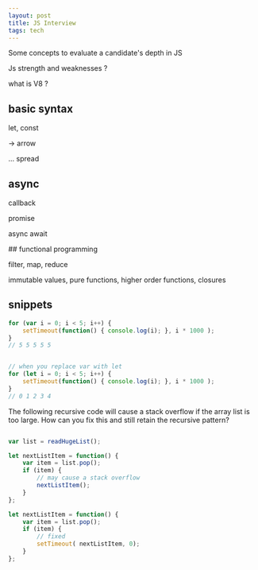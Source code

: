 ```yaml
---
layout: post
title: JS Interview
tags: tech 
---
```


Some concepts to evaluate a candidate's depth in JS  


Js strength and weaknesses ?

what is V8 ?


## basic syntax

let, const 

-> arrow

... spread

## async 

callback

promise

async await 

## functional programming 

filter, map, reduce 

immutable values, pure functions, higher order functions, closures


## snippets 

```js
for (var i = 0; i < 5; i++) {
    setTimeout(function() { console.log(i); }, i * 1000 );
} 
// 5 5 5 5 5


// when you replace var with let 
for (let i = 0; i < 5; i++) {
    setTimeout(function() { console.log(i); }, i * 1000 );
} 
// 0 1 2 3 4 
```

The following recursive code will cause a stack overflow if the array list is too large. How can you fix this and still retain the recursive pattern?

```js

var list = readHugeList();

let nextListItem = function() {
    var item = list.pop();
    if (item) {
        // may cause a stack overflow
        nextListItem();
    }
};

let nextListItem = function() {
    var item = list.pop();
    if (item) {
        // fixed
        setTimeout( nextListItem, 0);
    }
};

```
